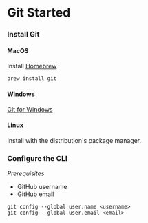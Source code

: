 # Git Started

### Install Git

#### MacOS

Install [Homebrew](https://brew.sh/)

```shell
brew install git
```

#### Windows

[Git for Windows](https://gitforwindows.org/)

#### Linux

Install with the distribution's package manager.

### Configure the CLI

_Prerequisites_

- GitHub username
- GitHub email

```shell
git config --global user.name <username>
git config --global user.email <email>
```